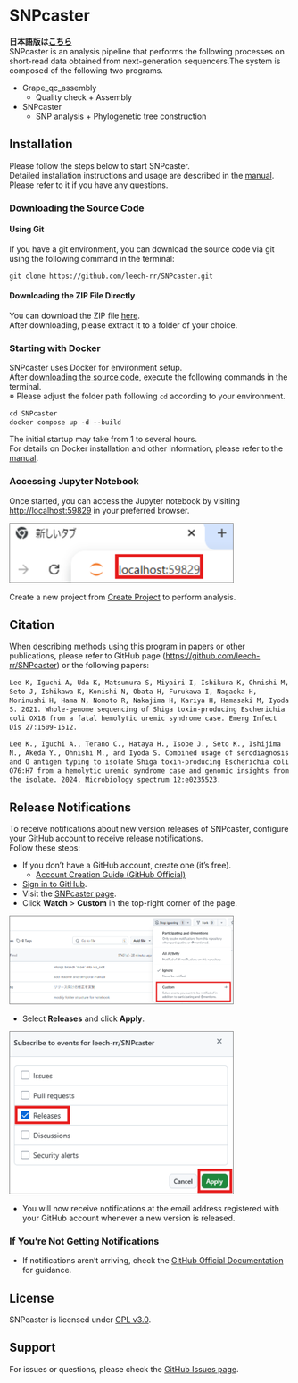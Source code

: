 # SNPcaster
**日本語版は[こちら](/README_JP.md)**<br>
SNPcaster is an analysis pipeline that performs the following processes on short-read data obtained from next-generation sequencers.The system is composed of the following two programs.
- Grape_qc_assembly
  - Quality check + Assembly
- SNPcaster
  - SNP analysis + Phylogenetic tree construction

## Installation
Please follow the steps below to start SNPcaster.<br>
Detailed installation instructions and usage are described in the [manual](/doc/manual/2025-05-28_SNPcaster_manual_Japanese.pdf). Please refer to it if you have any questions.

### Downloading the Source Code

#### Using Git
If you have a git environment, you can download the source code via git using the following command in the terminal:
```
git clone https://github.com/leech-rr/SNPcaster.git
```

#### Downloading the ZIP File Directly
You can download the ZIP file [here](https://github.com/leech-rr/SNPcaster/archive/refs/heads/main.zip).</br>
After downloading, please extract it to a folder of your choice.

### Starting with Docker
SNPcaster uses Docker for environment setup.<br>
After [downloading the source code](#downloading-the-source-code), execute the following commands in the terminal.<br>
※ Please adjust the folder path following `cd` according to your environment.
```
cd SNPcaster
docker compose up -d --build
```
The initial startup may take from 1 to several hours.<br>
For details on Docker installation and other information, please refer to the [manual](/doc/manual/2025-05-20_SNPcaster_Installation_Operation_Manual.pdf).

### Accessing Jupyter Notebook
Once started, you can access the Jupyter notebook by visiting [http://localhost:59829](http://localhost:59829) in your preferred browser.

<div align="left">
  <img src="/doc/readme/images/jupyter_access.png" alt="Accessing Jupyter" style="width: 400px; border: 1px solid gray;">
</div>

Create a new project from [Create Project](http://localhost:59829/lab/tree/CreateProject_jp.ipynb) to perform analysis.

## Citation
When describing methods using this program in papers or other publications, please refer to GitHub page (https://github.com/leech-rr/SNPcaster) or the following papers:
```
Lee K, Iguchi A, Uda K, Matsumura S, Miyairi I, Ishikura K, Ohnishi M, Seto J, Ishikawa K, Konishi N, Obata H, Furukawa I, Nagaoka H, Morinushi H, Hama N, Nomoto R, Nakajima H, Kariya H, Hamasaki M, Iyoda S. 2021. Whole-genome sequencing of Shiga toxin-producing Escherichia coli OX18 from a fatal hemolytic uremic syndrome case. Emerg Infect Dis 27:1509-1512.
```
```
Lee K., Iguchi A., Terano C., Hataya H., Isobe J., Seto K., Ishijima N., Akeda Y., Ohnishi M., and Iyoda S. Combined usage of serodiagnosis and O antigen typing to isolate Shiga toxin-producing Escherichia coli O76:H7 from a hemolytic uremic syndrome case and genomic insights from the isolate. 2024. Microbiology spectrum 12:e0235523.
```


## Release Notifications
To receive notifications about new version releases of SNPcaster, configure your GitHub account to receive release notifications.  
Follow these steps:  
- If you don’t have a GitHub account, create one (it’s free).  
  - [Account Creation Guide (GitHub Official)](https://docs.github.com/en/get-started/start-your-journey/creating-an-account-on-github)  
- [Sign in to GitHub](https://github.com/login).  
- Visit the [SNPcaster page](https://github.com/leech-rr/SNPcaster).  
- Click **Watch** > **Custom** in the top-right corner of the page.  

<div align="left">  
  <img src="/doc/readme/images/watch_github1.png" alt="GitHub Watch button setup" style="width: 400px; border: 1px solid gray;">  
</div>

- Select **Releases** and click **Apply**.  

<div align="left">  
  <img src="/doc/readme/images/watch_github2.png" alt="Selecting Releases in GitHub Watch settings" style="width: 400px; border: 1px solid gray;">  
</div>  

- You will now receive notifications at the email address registered with your GitHub account whenever a new version is released.

### If You’re Not Getting Notifications
- If notifications aren’t arriving, check the [GitHub Official Documentation](https://docs.github.com/en/account-and-profile/managing-subscriptions-and-notifications-on-github/setting-up-notifications/configuring-notifications#configuring-your-watch-settings-for-an-individual-repository) for guidance.

## License
SNPcaster is licensed under [GPL v3.0](/COPYING).

## Support
For issues or questions, please check the [GitHub Issues page](https://github.com/leech-rr/SNPcaster/issues).
